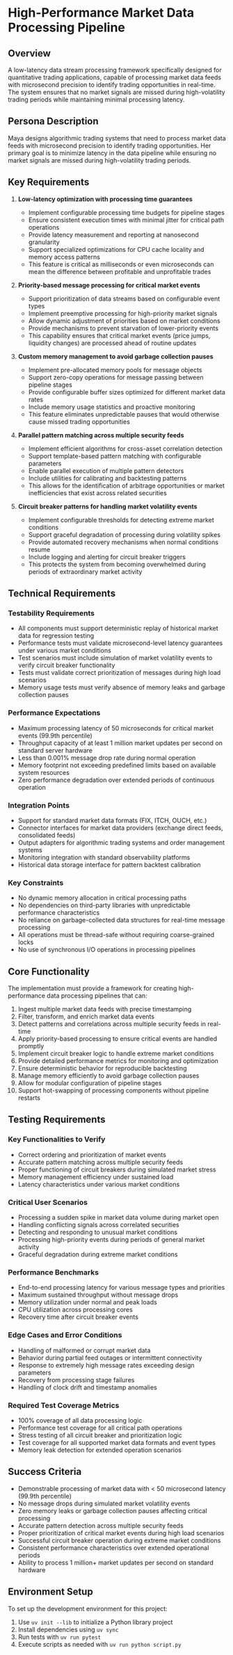 # High-Performance Market Data Processing Pipeline

## Overview
A low-latency data stream processing framework specifically designed for quantitative trading applications, capable of processing market data feeds with microsecond precision to identify trading opportunities in real-time. The system ensures that no market signals are missed during high-volatility trading periods while maintaining minimal processing latency.

## Persona Description
Maya designs algorithmic trading systems that need to process market data feeds with microsecond precision to identify trading opportunities. Her primary goal is to minimize latency in the data pipeline while ensuring no market signals are missed during high-volatility trading periods.

## Key Requirements
1. **Low-latency optimization with processing time guarantees**
   - Implement configurable processing time budgets for pipeline stages
   - Ensure consistent execution times with minimal jitter for critical path operations
   - Provide latency measurement and reporting at nanosecond granularity
   - Support specialized optimizations for CPU cache locality and memory access patterns
   - This feature is critical as milliseconds or even microseconds can mean the difference between profitable and unprofitable trades

2. **Priority-based message processing for critical market events**
   - Support prioritization of data streams based on configurable event types
   - Implement preemptive processing for high-priority market signals
   - Allow dynamic adjustment of priorities based on market conditions
   - Provide mechanisms to prevent starvation of lower-priority events
   - This capability ensures that critical market events (price jumps, liquidity changes) are processed ahead of routine updates

3. **Custom memory management to avoid garbage collection pauses**
   - Implement pre-allocated memory pools for message objects
   - Support zero-copy operations for message passing between pipeline stages
   - Provide configurable buffer sizes optimized for different market data rates
   - Include memory usage statistics and proactive monitoring
   - This feature eliminates unpredictable pauses that would otherwise cause missed trading opportunities

4. **Parallel pattern matching across multiple security feeds**
   - Implement efficient algorithms for cross-asset correlation detection
   - Support template-based pattern matching with configurable parameters
   - Enable parallel execution of multiple pattern detectors
   - Include utilities for calibrating and backtesting patterns
   - This allows for the identification of arbitrage opportunities or market inefficiencies that exist across related securities

5. **Circuit breaker patterns for handling market volatility events**
   - Implement configurable thresholds for detecting extreme market conditions
   - Support graceful degradation of processing during volatility spikes
   - Provide automated recovery mechanisms when normal conditions resume
   - Include logging and alerting for circuit breaker triggers
   - This protects the system from becoming overwhelmed during periods of extraordinary market activity

## Technical Requirements
### Testability Requirements
- All components must support deterministic replay of historical market data for regression testing
- Performance tests must validate microsecond-level latency guarantees under various market conditions
- Test scenarios must include simulation of market volatility events to verify circuit breaker functionality
- Tests must validate correct prioritization of messages during high load scenarios
- Memory usage tests must verify absence of memory leaks and garbage collection pauses

### Performance Expectations
- Maximum processing latency of 50 microseconds for critical market events (99.9th percentile)
- Throughput capacity of at least 1 million market updates per second on standard server hardware
- Less than 0.001% message drop rate during normal operation
- Memory footprint not exceeding predefined limits based on available system resources
- Zero performance degradation over extended periods of continuous operation

### Integration Points
- Support for standard market data formats (FIX, ITCH, OUCH, etc.)
- Connector interfaces for market data providers (exchange direct feeds, consolidated feeds)
- Output adapters for algorithmic trading systems and order management systems
- Monitoring integration with standard observability platforms
- Historical data storage interface for pattern backtest calibration

### Key Constraints
- No dynamic memory allocation in critical processing paths
- No dependencies on third-party libraries with unpredictable performance characteristics
- No reliance on garbage-collected data structures for real-time message processing
- All operations must be thread-safe without requiring coarse-grained locks
- No use of synchronous I/O operations in processing pipelines

## Core Functionality
The implementation must provide a framework for creating high-performance data processing pipelines that can:

1. Ingest multiple market data feeds with precise timestamping
2. Filter, transform, and enrich market data events
3. Detect patterns and correlations across multiple security feeds in real-time
4. Apply priority-based processing to ensure critical events are handled promptly
5. Implement circuit breaker logic to handle extreme market conditions
6. Provide detailed performance metrics for monitoring and optimization
7. Ensure deterministic behavior for reproducible backtesting
8. Manage memory efficiently to avoid garbage collection pauses
9. Allow for modular configuration of pipeline stages
10. Support hot-swapping of processing components without pipeline restarts

## Testing Requirements
### Key Functionalities to Verify
- Correct ordering and prioritization of market events
- Accurate pattern matching across multiple security feeds
- Proper functioning of circuit breakers during simulated market stress
- Memory management efficiency under sustained load
- Latency characteristics under various market conditions

### Critical User Scenarios
- Processing a sudden spike in market data volume during market open
- Handling conflicting signals across correlated securities
- Detecting and responding to unusual market conditions
- Processing high-priority events during periods of general market activity
- Graceful degradation during extreme market conditions

### Performance Benchmarks
- End-to-end processing latency for various message types and priorities
- Maximum sustained throughput without message drops
- Memory utilization under normal and peak loads
- CPU utilization across processing cores
- Recovery time after circuit breaker events

### Edge Cases and Error Conditions
- Handling of malformed or corrupt market data
- Behavior during partial feed outages or intermittent connectivity
- Response to extremely high message rates exceeding design parameters
- Recovery from processing stage failures
- Handling of clock drift and timestamp anomalies

### Required Test Coverage Metrics
- 100% coverage of all data processing logic
- Performance test coverage for all critical path operations
- Stress testing of all circuit breaker and prioritization logic
- Test coverage for all supported market data formats and event types
- Memory leak detection for extended operation scenarios

## Success Criteria
- Demonstrable processing of market data with < 50 microsecond latency (99.9th percentile)
- No message drops during simulated market volatility events
- Zero memory leaks or garbage collection pauses affecting critical processing
- Accurate pattern detection across multiple security feeds
- Proper prioritization of critical market events during high load scenarios
- Successful circuit breaker operation during extreme market conditions
- Consistent performance characteristics over extended operational periods
- Ability to process 1 million+ market updates per second on standard hardware

## Environment Setup
To set up the development environment for this project:

1. Use `uv init --lib` to initialize a Python library project
2. Install dependencies using `uv sync`
3. Run tests with `uv run pytest`
4. Execute scripts as needed with `uv run python script.py`